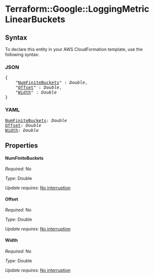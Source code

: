 # Terraform::Google::LoggingMetric LinearBuckets

## Syntax

To declare this entity in your AWS CloudFormation template, use the following syntax:

### JSON

<pre>
{
    "<a href="#numfinitebuckets" title="NumFiniteBuckets">NumFiniteBuckets</a>" : <i>Double</i>,
    "<a href="#offset" title="Offset">Offset</a>" : <i>Double</i>,
    "<a href="#width" title="Width">Width</a>" : <i>Double</i>
}
</pre>

### YAML

<pre>
<a href="#numfinitebuckets" title="NumFiniteBuckets">NumFiniteBuckets</a>: <i>Double</i>
<a href="#offset" title="Offset">Offset</a>: <i>Double</i>
<a href="#width" title="Width">Width</a>: <i>Double</i>
</pre>

## Properties

#### NumFiniteBuckets

_Required_: No

_Type_: Double

_Update requires_: [No interruption](https://docs.aws.amazon.com/AWSCloudFormation/latest/UserGuide/using-cfn-updating-stacks-update-behaviors.html#update-no-interrupt)

#### Offset

_Required_: No

_Type_: Double

_Update requires_: [No interruption](https://docs.aws.amazon.com/AWSCloudFormation/latest/UserGuide/using-cfn-updating-stacks-update-behaviors.html#update-no-interrupt)

#### Width

_Required_: No

_Type_: Double

_Update requires_: [No interruption](https://docs.aws.amazon.com/AWSCloudFormation/latest/UserGuide/using-cfn-updating-stacks-update-behaviors.html#update-no-interrupt)

